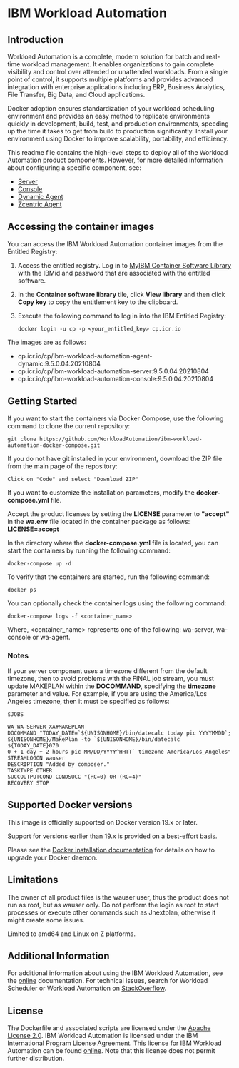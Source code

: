 # IBM Workload Automation

## Introduction
Workload Automation is a complete, modern solution for batch and real-time workload management. It enables organizations to gain complete visibility and control over attended or unattended workloads. From a single point of control, it supports multiple platforms and provides advanced integration with enterprise applications including ERP, Business Analytics, File Transfer, Big Data, and Cloud applications.

Docker adoption ensures standardization of your workload scheduling environment and provides an easy method to replicate environments quickly in development, build, test, and production environments, speeding up the time it takes to get from build to production significantly. Install your environment using Docker to improve scalability, portability, and efficiency.

This readme file contains the high-level steps to deploy all of the Workload Automation product components. However, for more detailed information about configuring a specific component, see:

* [Server](readmes/readme_SERVER.md)
* [Console](readmes/readme_CONSOLE.md)
* [Dynamic Agent](readmes/readme_DYNAMIC_AGENT.md)
* [Zcentric Agent](readmes/readme_ZCENTRIC_AGENT.md)

## Accessing the container images

You can access the IBM Workload Automation container images from the Entitled Registry:

1. Access the entitled registry. Log in to [MyIBM Container Software Library](https://myibm.ibm.com/products-services/containerlibrary) with the IBMid and password that are associated with the entitled software.

2.  In the **Container software library** tile, click **View library** and then click **Copy key** to copy the entitlement key to the clipboard.
3.  Execute the following command to log in into the IBM Entitled Registry:
      
        docker login -u cp -p <your_entitled_key> cp.icr.io

 The images are as follows:

* cp.icr.io/cp/ibm-workload-automation-agent-dynamic:9.5.0.04.20210804
* cp.icr.io/cp/ibm-workload-automation-server:9.5.0.04.20210804
* cp.icr.io/cp/ibm-workload-automation-console:9.5.0.04.20210804


## Getting Started

If you want to start the containers via Docker Compose, use the following command to clone the current repository:

    git clone https://github.com/WorkloadAutomation/ibm-workload-automation-docker-compose.git

If you do not have git installed in your environment, download the ZIP file from the main page of the repository:

    Click on "Code" and select "Download ZIP"

If you want to customize the installation parameters, modify the **docker-compose.yml** file.

Accept the product licenses by setting the **LICENSE** parameter to **"accept"** in the **wa.env** file located in the container package as follows: **LICENSE=accept**

In the directory where  the **docker-compose.yml** file is located, you can start the containers by running the following command:

    docker-compose up -d

To verify that the containers are started, run the following command:

    docker ps 

You can optionally check the container logs using the following command:

    docker-compose logs -f <container_name>

Where, <container_name> represents one of the following: wa-server, wa-console or wa-agent.

### Notes

If your server component uses a timezone different from the default timezone, then to avoid problems with the FINAL job stream, you must update MAKEPLAN within the **DOCOMMAND**, specifying the **timezone** parameter and value. For example, if you are using the America/Los Angeles timezone, then it must be specified as follows:

    $JOBS

    WA_WA-SERVER_XA#MAKEPLAN
    DOCOMMAND "TODAY_DATE=`${UNISONHOME}/bin/datecalc today pic YYYYMMDD`; ${UNISONHOME}/MakePlan -to `${UNISONHOME}/bin/datecalc ${TODAY_DATE}070
    0 + 1 day + 2 hours pic MM/DD/YYYY^HHTT` timezone America/Los_Angeles"
    STREAMLOGON wauser
    DESCRIPTION "Added by composer."
    TASKTYPE OTHER
    SUCCOUTPUTCOND CONDSUCC "(RC=0) OR (RC=4)"
    RECOVERY STOP


      
## Supported Docker versions
This image is officially supported on Docker version 19.x or later.

Support for versions earlier than 19.x is provided on a best-effort basis.

Please see the [Docker installation documentation](https://docs.docker.com/engine/installation/) for details on how to upgrade your Docker daemon. 

## Limitations
The owner of all product files is the wauser user, thus the product does not run as root, but as wauser only. Do not perform the login as root to start processes or execute other commands such as Jnextplan, otherwise it might create some issues.

Limited to amd64 and Linux on Z platforms.

## Additional Information
For additional information about using the IBM Workload Automation, see the [online](https://www.ibm.com/support/knowledgecenter/en/SSGSPN_9.5.0/com.ibm.tivoli.itws.doc_9.5/distr/src_pi/awspipartdepcont.htm) documentation. For technical issues, search for Workload Scheduler or Workload Automation on [StackOverflow](http://stackoverflow.com/search?q=workload+scheduler).

## License
The Dockerfile and associated scripts are licensed under the [Apache License 2.0](http://www.apache.org/licenses/LICENSE-2.0). IBM Workload Automation is licensed under the IBM International Program License Agreement. This license for IBM Workload Automation can be found [online](https://www14.software.ibm.com/cgi-bin/weblap/lap.pl?li_formnum=L-AGOO-BNFE4V). Note that this license does not permit further distribution.
